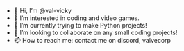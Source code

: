 - 👋 Hi, I’m @val-vicky
- 👀 I’m interested in coding and video games.
- 🌱 I’m currently trying to make Python projects!
- 💞️ I’m looking to collaborate on any small coding projects!
- 📫 How to reach me: contact me on discord, valvecorp

<!---
val-vicky/val-vicky is a ✨ special ✨ repository because its `README.md` (this file) appears on your GitHub profile.
You can click the Preview link to take a look at your changes.
--->
